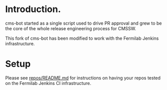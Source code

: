 # Introduction.

cms-bot started as a single script used to drive PR approval and grew to
be the core of the whole release engineering process for CMSSW.

This fork of cms-bot has been modified to work with the Fermilab Jenkins infrastructure.

# Setup

Please see [repos/README.md](https://github.com/LArSoft/cms-bot/blob/master/repos/README.md) for instructions on having your repos tested on the Fermilab Jenkins CI infrastructure.
